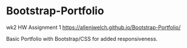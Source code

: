 # Bootstrap-Portfolio
wk2 HW Assignment 1
https://allenjwelch.github.io/Bootstrap-Portfolio/

Basic Portfolio with Bootstrap/CSS for added responsiveness. 
<!--On xs and sm screens, each section should take up the entire grid. On m and larger screens, each section should take up 2/3 of the grid and the sidebar should take up 1/3 of the grid-->
